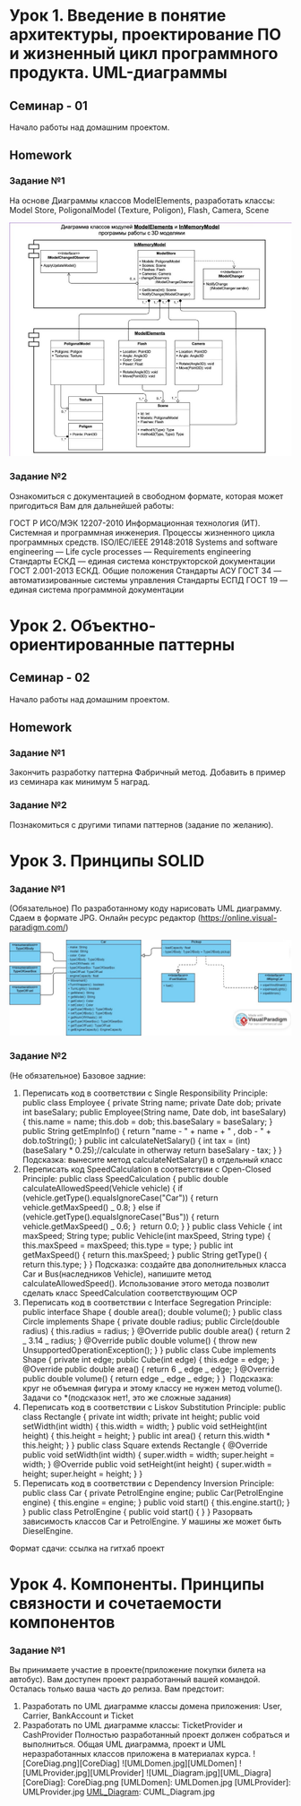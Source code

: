# Урок 1. Введение в понятие архитектуры, проектирование ПО и жизненный цикл программного продукта. UML-диаграммы

## Семинар - 01

Начало работы над домашним проектом.

## Homework

### Задание №1

На основе Диаграммы классов ModelElements, разработать классы: Model Store, PoligonalModel (Texture, Poligon), Flash,
Camera, Scene

![diagramma.JPG][diagramma]

### Задание №2

Ознакомиться с документацией в свободном формате, которая может пригодиться Вам для дальнейшей работы:

ГОСТ Р ИСО/МЭК 12207-2010 Информационная технология (ИТ). Системная и программная инженерия. Процессы жизненного цикла
программных средств.
ISO/IEC/IEEE 29148:2018 Systems and software engineering — Life cycle processes — Requirements engineering
Стандарты ЕСКД — единая система конструкторской документации
ГОСТ 2.001-2013 ЕСКД. Общие положения
Стандарты АСУ ГОСТ 34 — автоматизированные системы управления
Стандарты ЕСПД ГОСТ 19 — единая система программной документации

[diagramma]: diagramma.JPG

# Урок 2. Объектно-ориентированные паттерны

## Семинар - 02

Начало работы над домашним проектом.

## Homework

### Задание №1

Закончить разработку паттерна Фабричный метод. Добавить в пример из семинара как минимум 5 наград.

### Задание №2

Познакомиться с другими типами паттернов (задание по желанию).

# Урок 3. Принципы SOLID

### Задание №1

(Обязательное) По разработанному коду нарисовать UML диаграмму. Сдаем в формате JPG. Онлайн ресурс редактор (https://online.visual-paradigm.com/)

![UML_Diagram.jpg][UML_Diagram]

### Задание №2

(Не обязательное)
Базовое задние:

1. Переписать код в соответствии с Single Responsibility Principle:
   public class Employee {
   private String name;
   private Date dob;
   private int baseSalary;
   public Employee(String name, Date dob, int baseSalary) {
   this.name = name;
   this.dob = dob;
   this.baseSalary = baseSalary;
   }
   public String getEmpInfo() {
   return "name - " + name + " , dob - " + dob.toString();
   }
   public int calculateNetSalary() {
   int tax = (int) (baseSalary \* 0.25);//calculate in otherway
   return baseSalary - tax;
   }
   }
   ​
   Подсказка: вынесите метод calculateNetSalary() в отдельный класс
   ​
2. Переписать код SpeedCalculation в соответствии с Open-Closed Principle:
   public class SpeedCalculation {
   public double calculateAllowedSpeed(Vehicle vehicle) {
   if (vehicle.getType().equalsIgnoreCase("Car")) {
   return vehicle.getMaxSpeed() _ 0.8;
   } else if (vehicle.getType().equalsIgnoreCase("Bus")) {
   return vehicle.getMaxSpeed() _ 0.6;
   }
   ​
   return 0.0;
   }
   }
   public class Vehicle {
   int maxSpeed;
   String type;
   public Vehicle(int maxSpeed, String type) {
   this.maxSpeed = maxSpeed;
   this.type = type;
   }
   public int getMaxSpeed() {
   return this.maxSpeed;
   }
   public String getType() {
   return this.type;
   }
   }
   ​
   Подсказка: создайте два дополнительных класса Car и Bus(наследников Vehicle), напишите метод calculateAllowedSpeed(). Использование этого метода позволит сделать класс SpeedCalculation соответствующим OCP
   ​
3. Переписать код в соответствии с Interface Segregation Principle:
   public interface Shape {
   double area();
   double volume();
   }
   public class Circle implements Shape {
   private double radius;
   public Circle(double radius) {
   this.radius = radius;
   }
   @Override
   public double area() {
   return 2 _ 3.14 _ radius;
   }
   @Override
   public double volume() {
   throw new UnsupportedOperationException();
   }
   }
   public class Cube implements Shape {
   private int edge;
   public Cube(int edge) {
   this.edge = edge;
   }
   @Override
   public double area() {
   return 6 _ edge _ edge;
   }
   @Override
   public double volume() {
   return edge _ edge _ edge;
   }
   }
   ​
   Подсказка: круг не объемная фигура и этому классу не нужен метод volume().
   ​
   Задачи со \*(подсказок нет!, это же сложные задания)
4. Переписать код в соответствии с Liskov Substitution Principle:
   public class Rectangle {
   private int width;
   private int height;
   public void setWidth(int width) {
   this.width = width;
   }
   public void setHeight(int height) {
   this.height = height;
   }
   public int area() {
   return this.width \* this.height;
   }
   }
   public class Square extends Rectangle {
   @Override
   public void setWidth(int width) {
   super.width = width;
   super.height = width;
   }
   @Override
   public void setHeight(int height) {
   super.width = height;
   super.height = height;
   }
   }
   ​
5. Переписать код в соответствии с Dependency Inversion Principle:
   public class Car {
   private PetrolEngine engine;
   public Car(PetrolEngine engine) {
   this.engine = engine;
   }
   public void start() {
   this.engine.start();
   }
   }
   public class PetrolEngine {
   public void start() {
   }
   }
   Разорвать зависимость классов Car и PetrolEngine. У машины же может быть DieselEngine.

Формат сдачи: ссылка на гитхаб проект

[UML_Diagram]: UML_Diagram.jpg

# Урок 4. Компоненты. Принципы связности и сочетаемости компонентов

### Задание №1

Вы принимаете участие в проекте(приложение покупки билета на автобус). Вам доступен проект разработанный вашей командой.
Осталась только ваша часть до релиза. Вам предстоит:

1. Разработать по UML диаграмме классы домена приложения: User, Carrier, BankAccount и Ticket
2. Разработать по UML диаграмме классы: TicketProvider и CashProvider
   Полностью разработанный проект должен собраться и выполниться. Общая UML диаграмма, проект и UML неразработанных
   классов приложена в материалах курса.
   ![CoreDiag.png][CoreDiag]
   ![UMLDomen.jpg][UMLDomen]
   ![UMLProvider.jpg][UMLProvider]
   ![UML_Diagram.jpg][UML_Diagra]
[CoreDiag]: CoreDiag.png
[UMLDomen]: UMLDomen.jpg
[UMLProvider]: UMLProvider.jpg
[UML_Diagram]: CUML_Diagram.jpg
   
 

